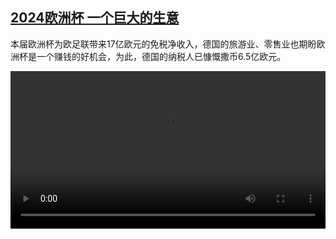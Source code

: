 <!--1718808423000-->
[2024欧洲杯 一个巨大的生意](https://www.dw.com/zh/2024%E6%AC%A7%E6%B4%B2%E6%9D%AF%20%E4%B8%80%E4%B8%AA%E5%B7%A8%E5%A4%A7%E7%9A%84%E7%94%9F%E6%84%8F/a-69384187)
------

<p>本届欧洲杯为欧足联带来17亿欧元的免税净收入，德国的旅游业、零售业也期盼欧洲杯是一个赚钱的好机会，为此，德国的纳税人已慷慨撒币6.5亿欧元。</small></p><video src="https://tvdownloaddw-a.akamaihd.net/Events/mp4/vdt_zh/2024/dwvgchi240617_emmoney_01icw_AVC_1280x720.mp4" controls style="width:100%"></video>
